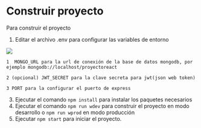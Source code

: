 # Construir proyecto
Para construir el proyecto

1.  Editar el archivo .env para configurar las variables de entorno

![](https://i.imgur.com/XKXoAU2m.jpg)

    1  MONGO_URL para la url de conexión de la base de datos mongodb, por ejemplo mongodb://localhost/proyectoreact

    2 (opcional) JWT_SECRET para la clave secreta para jwt(json web token)

    3 PORT para la configurar el puerto de express

3. Ejecutar el comando `npm install` para instalar los paquetes necesarios
4. Ejecutar el comando `npm run wdev` para construir el proyecto en modo desarrollo o `npm run wprod` en modo producción
4. Ejecutar `npm start` para iniciar el proyecto.
